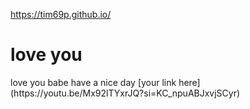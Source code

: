 https://tim69p.github.io/
<h1>love you</h1>
<b1>love you babe have a nice day</b1>
[your link here](https://youtu.be/Mx92lTYxrJQ?si=KC_npuABJxvjSCyr)
